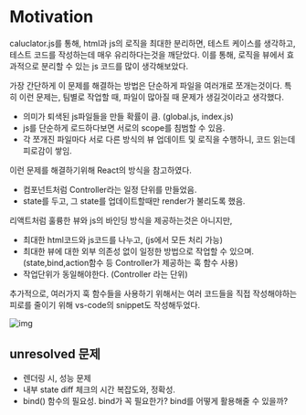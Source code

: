 # Motivation

caluclator.js를 통해, html과 js의 로직을 최대한 분리하면, 테스트 케이스를 생각하고, 테스트 코드를 작성하는데 매우 유리하다는것을 깨닫았다.
이를 통해, 로직을 뷰에서 효과적으로 분리할 수 있는 js 코드를 많이 생각해보았다.

가장 간단하게 이 문제를 해결하는 방법은 단순하게 파일을 여러개로 쪼개는것이다.
특히 이런 문제는, 팀별로 작업할 때, 파일이 많아질 때 문제가 생길것이라고 생각했다.

- 의미가 퇴색된 js파일들을 만들 확률이 큼. (global.js, index.js)
- js를 단순하게 로드하다보면 서로의 scope를 침범할 수 있음.
- 각 쪼개진 파일마다 서로 다른 방식의 뷰 업데이트 및 로직을 수행하니, 코드 읽는데 피로감이 쌓임.

이런 문제를 해결하기위해 React의 방식을 참고하였다.
- 컴포넌트처럼 Controller라는 일정 단위를 만들었음.
- state를 두고, 그 state를 업데이트할때만 render가 불리도록 했음.

리액트처럼 훌륭한 뷰와 js의 바인딩 방식을 제공하는것은 아니지만,
- 최대한 html코드와 js코드를 나누고, (js에서 모든 처리 가능)
- 최대한 뷰에 대한 외부 의존성 없이 일정한 방법으로 작업할 수 있으며. (state,bind,action함수 등 Controller가 제공하는 훅 함수 사용)
- 작업단위가 동일해야한다. (Controller 라는 단위)

추가적으로, 여러가지 훅 함수들을 사용하기 위해서는 여러 코드들을 직접 작성해야하는 피로를 줄이기 위해
vs-code의 snippet도 작성해두었다.

![img](https://github.com/jiwoo-choi/mini-coding-project/blob/main/Framework/import.js/snippet.gif)
## unresolved 문제
- 렌더링 시, 성능 문제
- 내부 state diff 체크의 시간 복잡도와, 정확성.
- bind() 함수의 필요성. bind가 꼭 필요한가? bind를 어떻게 활용해줄 수 있을까?
